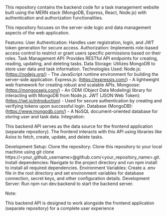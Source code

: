 This repository contains the backend code for a task management website built using the MERN stack (MongoDB, Express, React, Node.js) with authentication and authorization functionalities.

This repository focuses on the server-side logic and data management aspects of the web application.

Features:
User Authentication: Handles user registration, login, and JWT token generation for secure access.
Authorization: Implements role-based access control to restrict or grant users specific permissions based on their roles.
Task Management API: Provides RESTful API endpoints for creating, reading, updating, and deleting tasks.
Data Storage: Utilizes MongoDB to store user data and task information.
Technologies Used:
Node.js: (https://nodejs.org/) - The JavaScript runtime environment for building the server-side application.
Express.js: (https://expressjs.com/) - A lightweight web framework for creating robust and scalable APIs.
Mongoose: (https://mongoosejs.com/) - An ODM (Object Data Modeling) library for interacting with MongoDB from Node.js.
JWT (JSON Web Token): (https://jwt.io/introduction) - Used for secure authentication by creating and verifying tokens upon successful login.
Database (MongoDB): (https://www.mongodb.com/) - A NoSQL document-oriented database for storing user and task data.
Integration:

This backend API serves as the data source for the frontend application (separate repository). The frontend interacts with this API using libraries like Axios to fetch, create, update, and delete tasks.

Development Setup:
Clone the repository: Clone this repository to your local machine using git clone https://<your_github_username>@github.com/<your_repository_name>.git.
Install dependencies: Navigate to the project directory and run npm install to install all required dependencies.
Environment Variables: Create a .env file in the root directory and set environment variables for database connection, secret keys, and other configuration details.
Development Server: Run npm run dev:backend to start the backend server.

Note:

This backend API is designed to work alongside the frontend application (separate repository) for a complete user experience
